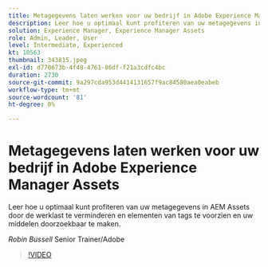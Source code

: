 ```yaml
---
title: Metagegevens laten werken voor uw bedrijf in Adobe Experience Manager Assets
description: Leer hoe u optimaal kunt profiteren van uw metagegevens in AEM Assets door de werklast te verminderen en elementen van tags te voorzien en uw middelen doorzoekbaar te maken.
solution: Experience Manager, Experience Manager Assets
role: Admin, Leader, User
level: Intermediate, Experienced
kt: 10563
thumbnail: 343815.jpeg
exl-id: d770673b-4f48-4761-86df-f21a3cdfc4bc
duration: 2730
source-git-commit: 9a297cda953d4414131657f9ac84580aea0eabeb
workflow-type: tm+mt
source-wordcount: '81'
ht-degree: 0%

---
```


# Metagegevens laten werken voor uw bedrijf in Adobe Experience Manager Assets

Leer hoe u optimaal kunt profiteren van uw metagegevens in AEM Assets door de werklast te verminderen en elementen van tags te voorzien en uw middelen doorzoekbaar te maken.

*Robin Bussell* Senior Trainer/Adobe

>[!VIDEO](https://video.tv.adobe.com/v/343815/?quality=12&learn=on)

